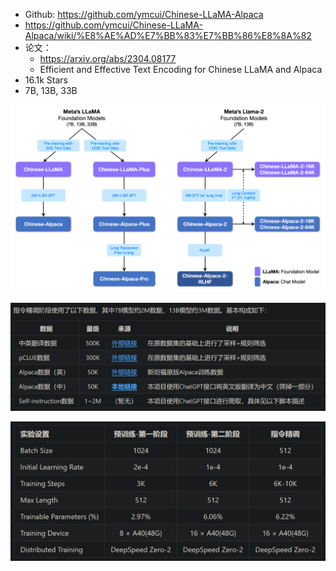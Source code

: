 - Github: https://github.com/ymcui/Chinese-LLaMA-Alpaca
- https://github.com/ymcui/Chinese-LLaMA-Alpaca/wiki/%E8%AE%AD%E7%BB%83%E7%BB%86%E8%8A%82
- 论文：
  - https://arxiv.org/abs/2304.08177
  - Efficient and Effective Text Encoding for Chinese LLaMA and Alpaca
- 16.1k Stars
- 7B, 13B, 33B

![](../.08_Chinese_llama_alpaca_images/训练流程.png)

![](.02_Chinese_llama_alpaca_images/指令精调数据.png)

![](.02_Chinese_llama_alpaca_images/实验配置.png)

